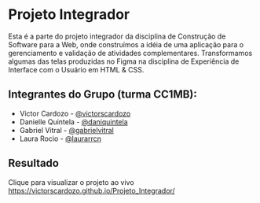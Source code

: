 
# Projeto Integrador

Esta é a parte do projeto integrador da disciplina de Construção de Software para a Web, onde construímos a idéia de uma aplicação para o gerenciamento e validação de atividades complementares. Transformamos algumas das telas produzidas no Figma na disciplina de Experiência de Interface com o Usuário em HTML & CSS.


## Integrantes do Grupo (turma CC1MB):

 * Victor Cardozo - [@victorscardozo](https://github.com/victorscardozo)
 * Danielle Quintela - [@daniquintela](https://github.com/daniquintela)
 * Gabriel Vitral  - [@gabrielvitral](https://github.com/gabrielvitral)
 * Laura Rocio - [@laurarrcn](https://github.com/laurarrcn)
 
## Resultado

Clique para visualizar o projeto ao vivo https://victorscardozo.github.io/Projeto_Integrador/
